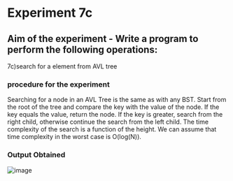 #   Experiment 7c
## Aim of the experiment - Write a program to perform the following operations:
7c)search for a element from AVL tree


###  procedure for the experiment 
Searching for a node in an AVL Tree is the same as with any BST.
Start from the root of the tree and compare the key with the value of the node. If the key equals the value, return the node. If the key is greater, search from the right child, otherwise continue the search from the left child.
The time complexity of the search is a function of the height. We can assume that time complexity in the worst case is O(log(N)).

### Output Obtained
![image](https://user-images.githubusercontent.com/77834002/108041791-0acac200-7065-11eb-9848-160d0a7c281c.png)
